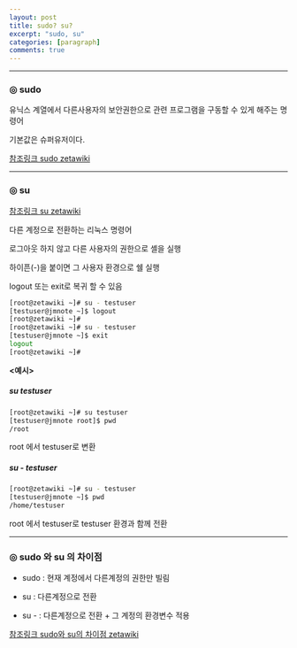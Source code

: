 ```yaml
---
layout: post
title: sudo? su?
excerpt: "sudo, su"
categories: [paragraph]
comments: true
---
```


---

### ◎ __sudo__

유닉스 계열에서 다른사용자의 보안권한으로 관련 프로그램을 구동할 수 있게 해주는 명령어

기본값은 슈퍼유저이다.

[참조링크 sudo zetawiki](http://zetawiki.com/wiki/Sudo)

---

### ◎ __su__

[참조링크 su zetawiki](http://zetawiki.com/wiki/%EB%A6%AC%EB%88%85%EC%8A%A4_su)

다른 계정으로 전환하는 리눅스 명령어

로그아웃 하지 않고 다른 사용자의 권한으로 셸을 실행

하이픈(-)을 붙이면 그 사용자 환경으로 쉘 실행

logout 또는 exit로 복귀 할 수 있음

```sh
[root@zetawiki ~]# su - testuser
[testuser@jmnote ~]$ logout
[root@zetawiki ~]#
[root@zetawiki ~]# su - testuser
[testuser@jmnote ~]$ exit
logout
[root@zetawiki ~]#
```

__<예시>__

##### su testuser

```sh
[root@zetawiki ~]# su testuser
[testuser@jmnote root]$ pwd
/root
```

root 에서 testuser로 변환

##### su - testuser

```sh
[root@zetawiki ~]# su - testuser
[testuser@jmnote ~]$ pwd
/home/testuser
```

root 에서 testuser로 testuser 환경과 함께 전환

---

### ◎ sudo 와 su 의 차이점

- sudo : 현재 계정에서 다른계정의 권한만 빌림

- su : 다른계정으로 전환

- su - : 다른계정으로 전환 + 그 계정의 환경변수 적용

[참조링크 sudo와 su의 차이점 zetawiki ](http://zetawiki.com/wiki/%EB%A6%AC%EB%88%85%EC%8A%A4_sudo,_su_%EC%B0%A8%EC%9D%B4%EC%A0%90)
